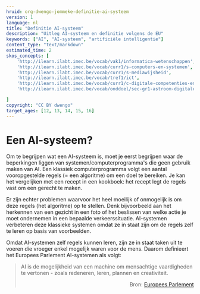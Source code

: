 ```yaml
---
hruid: org-dwengo-jommeke-definitie-ai-systeem
version: 1
language: nl
title: "Definitie AI-systeem"
description: "Uitleg AI-systeem en definitie volgens de EU"
keywords: ["AI", "AI-systeem", "artificiële intelligentie"]
content_type: "text/markdown"
estimated_time: 2
skos_concepts: [
    'http://ilearn.ilabt.imec.be/vocab/vak1/informatica-wetenschappen', 
    'http://ilearn.ilabt.imec.be/vocab/curr1/s-computers-en-systemen',
    'http://ilearn.ilabt.imec.be/vocab/curr1/s-mediawijsheid',
    'http://ilearn.ilabt.imec.be/vocab/tref1/ict',
    'http://ilearn.ilabt.imec.be/vocab/curr1/c-digitale-competenties-en-mediawijsheid',
    'http://ilearn.ilabt.imec.be/vocab/onddoel/sec-gr1-astroom-digitale-competenties-en-mediawijsheid-4.5',

]
copyright: "CC BY dwengo"
target_ages: [12, 13, 14, 15, 16]
---
```



Een AI-systeem?
===============
Om te begrijpen wat een AI-systeem is, moet je eerst begrijpen waar de beperkingen liggen van systemen/computerprogramma's die geen gebruik maken van AI. Een klassiek computerprogramma volgt een aantal vooropgestelde regels (= een algoritme) om een doel te bereiken. Je kan het vergelijken met een recept in een kookboek: het recept legt de regels vast om een gerecht te maken. 

Er zijn echter problemen waarvoor het heel moeilijk of onmogelijk is om deze regels (het algoritme) op te stellen. Denk bijvoorbeeld aan het herkennen van een gezicht in een foto of het beslissen van welke actie je moet ondernemen in een bepaalde verkeerssituatie. AI-systemen verbeteren deze klassieke systemen omdat ze in staat zijn om de regels zelf te leren op basis van voorbeelden.  

Omdat AI-systemen zelf regels kunnen leren, zijn ze in staat taken uit te voeren die vroeger enkel mogelijk waren voor de mens. Daarom definieert het Europees Parlement AI-systemen als volgt:

> AI is de mogelijkheid van een machine om mensachtige vaardigheden te vertonen - zoals redeneren, leren, plannen en creativiteit. <div style="text-align: right">Bron: [Europees Parlement](https://www.europarl.europa.eu/news/nl/headlines/society/20200827STO85804/wat-is-artificiele-intelligentie-en-hoe-wordt-het-gebruikt#:~:text=AI%20is%20de%20mogelijkheid%20van,%2C%20leren%2C%20plannen%20en%20creativiteit.&text=AI%2Dsystemen%20zijn%20in%20staat,analyseren%20en%20autonoom%20te%20werken)</div>
